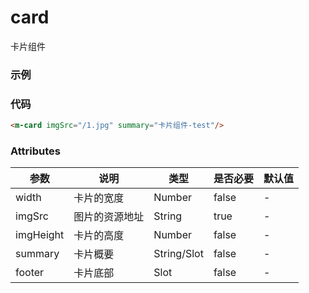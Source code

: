 # card
卡片组件

### 示例
<m-card imgSrc="/1.jpg" summary="卡片组件-test"/>

### 代码
```html
<m-card imgSrc="/1.jpg" summary="卡片组件-test"/>
```

### Attributes
| 参数 | 说明 | 类型 | 是否必要 | 默认值 |
| --- | --- | --- | --- | --- |
| width | 卡片的宽度 | Number | false | - |
| imgSrc | 图片的资源地址 | String | true | - |
| imgHeight | 卡片的高度 | Number | false | - |
| summary | 卡片概要 | String/Slot | false | - |
| footer | 卡片底部 | Slot | false | - |